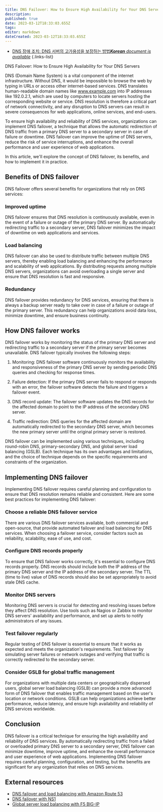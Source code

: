 ```yaml
---
title: DNS Failover: How to Ensure High Availability for Your DNS Servers
description: 
published: true
date: 2023-03-12T18:33:03.655Z
tags: 
editor: markdown
dateCreated: 2023-03-12T18:33:03.655Z
---
```


- [DNS 장애 조치: DNS 서버의 고가용성을 보장하는 방법***Korean** document is available*](/ko/Knowledge-base/Network/dns-failover-how-to-ensure-high-availability-for-your-dns-servers)
{.links-list}

DNS Failover: How to Ensure High Availability for Your DNS Servers

DNS (Domain Name System) is a vital component of the internet infrastructure. Without DNS, it would be impossible to browse the web by typing in URLs or access other internet-based services. DNS translates human-readable domain names like www.example.com into IP addresses like 192.0.2.1, which are used by computers to locate servers hosting the corresponding website or service. DNS resolution is therefore a critical part of network connectivity, and any disruption to DNS servers can result in severe consequences for web applications, online services, and end-users.

To ensure high availability and reliability of DNS services, organizations can implement DNS failover, a technique that allows the automatic redirection of DNS traffic from a primary DNS server to a secondary server in case of failure or downtime. DNS failover can improve the uptime of DNS servers, reduce the risk of service interruptions, and enhance the overall performance and user experience of web applications.

In this article, we'll explore the concept of DNS failover, its benefits, and how to implement it in practice.

## Benefits of DNS failover

DNS failover offers several benefits for organizations that rely on DNS services:

### Improved uptime

DNS failover ensures that DNS resolution is continuously available, even in the event of a failure or outage of the primary DNS server. By automatically redirecting traffic to a secondary server, DNS failover minimizes the impact of downtime on web applications and services.

### Load balancing

DNS failover can also be used to distribute traffic between multiple DNS servers, thereby enabling load balancing and enhancing the performance and scalability of web applications. By distributing requests among multiple DNS servers, organizations can avoid overloading a single server and ensure that DNS resolution is fast and responsive.

### Redundancy

DNS failover provides redundancy for DNS services, ensuring that there is always a backup server ready to take over in case of a failure or outage of the primary server. This redundancy can help organizations avoid data loss, minimize downtime, and ensure business continuity.

## How DNS failover works

DNS failover works by monitoring the status of the primary DNS server and redirecting traffic to a secondary server if the primary server becomes unavailable. DNS failover typically involves the following steps:

1. Monitoring: DNS failover software continuously monitors the availability and responsiveness of the primary DNS server by sending periodic DNS queries and checking for response times.

2. Failure detection: If the primary DNS server fails to respond or responds with an error, the failover software detects the failure and triggers a failover event.

3. DNS record update: The failover software updates the DNS records for the affected domain to point to the IP address of the secondary DNS server.

4. Traffic redirection: DNS queries for the affected domain are automatically redirected to the secondary DNS server, which becomes the new primary server until the original primary server is restored.

DNS failover can be implemented using various techniques, including round-robin DNS, primary-secondary DNS, and global server load balancing (GSLB). Each technique has its own advantages and limitations, and the choice of technique depends on the specific requirements and constraints of the organization.

## Implementing DNS failover

Implementing DNS failover requires careful planning and configuration to ensure that DNS resolution remains reliable and consistent. Here are some best practices for implementing DNS failover:

### Choose a reliable DNS failover service

There are various DNS failover services available, both commercial and open-source, that provide automated failover and load balancing for DNS services. When choosing a failover service, consider factors such as reliability, scalability, ease of use, and cost.

### Configure DNS records properly

To ensure that DNS failover works correctly, it's essential to configure DNS records properly. DNS records should include both the IP address of the primary DNS server and the IP address of the secondary server. The TTL (time to live) value of DNS records should also be set appropriately to avoid stale DNS cache.

### Monitor DNS servers

Monitoring DNS servers is crucial for detecting and resolving issues before they affect DNS resolution. Use tools such as Nagios or Zabbix to monitor DNS servers' availability and performance, and set up alerts to notify administrators of any issues.

### Test failover regularly

Regular testing of DNS failover is essential to ensure that it works as expected and meets the organization's requirements. Test failover by simulating server failures or network outages and verifying that traffic is correctly redirected to the secondary server.

### Consider GSLB for global traffic management

For organizations with multiple data centers or geographically dispersed users, global server load balancing (GSLB) can provide a more advanced form of DNS failover that enables traffic management based on the user's location or network conditions. GSLB can help organizations achieve better performance, reduce latency, and ensure high availability and reliability of DNS services worldwide.

## Conclusion

DNS failover is a critical technique for ensuring the high availability and reliability of DNS services. By automatically redirecting traffic from a failed or overloaded primary DNS server to a secondary server, DNS failover can minimize downtime, improve uptime, and enhance the overall performance and user experience of web applications. Implementing DNS failover requires careful planning, configuration, and testing, but the benefits are significant for any organization that relies on DNS services.

## External resources

- [DNS failover and load balancing with Amazon Route 53](https://aws.amazon.com/route53/features/dns-failover/)
- [DNS failover with NS1](https://ns1.com/solutions/dns-failover)
- [Global server load balancing with F5 BIG-IP](https://www.f5.com/solutions/global-server-load-balancing-gslb)
